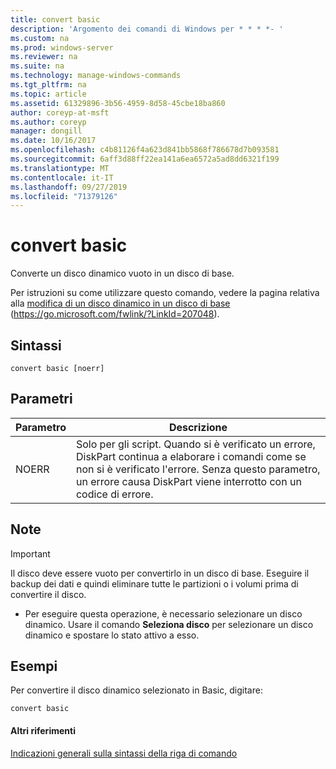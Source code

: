 ```yaml
---
title: convert basic
description: 'Argomento dei comandi di Windows per * * * *- '
ms.custom: na
ms.prod: windows-server
ms.reviewer: na
ms.suite: na
ms.technology: manage-windows-commands
ms.tgt_pltfrm: na
ms.topic: article
ms.assetid: 61329896-3b56-4959-8d58-45cbe18ba860
author: coreyp-at-msft
ms.author: coreyp
manager: dongill
ms.date: 10/16/2017
ms.openlocfilehash: c4b81126f4a623d841bb5868f786678d7b093581
ms.sourcegitcommit: 6aff3d88ff22ea141a6ea6572a5ad8dd6321f199
ms.translationtype: MT
ms.contentlocale: it-IT
ms.lasthandoff: 09/27/2019
ms.locfileid: "71379126"
---
```

# <a name="convert-basic"></a>convert basic



Converte un disco dinamico vuoto in un disco di base.

Per istruzioni su come utilizzare questo comando, vedere la pagina relativa alla [modifica di un disco dinamico in un disco di base](https://go.microsoft.com/fwlink/?LinkId=207048) (https://go.microsoft.com/fwlink/?LinkId=207048).

## <a name="syntax"></a>Sintassi

```
convert basic [noerr]
```

## <a name="parameters"></a>Parametri

|Parametro|Descrizione|
|---------|-----------|
|NOERR|Solo per gli script. Quando si è verificato un errore, DiskPart continua a elaborare i comandi come se non si è verificato l'errore. Senza questo parametro, un errore causa DiskPart viene interrotto con un codice di errore.|

## <a name="remarks"></a>Note

> [!IMPORTANT]
> Il disco deve essere vuoto per convertirlo in un disco di base. Eseguire il backup dei dati e quindi eliminare tutte le partizioni o i volumi prima di convertire il disco.
> -   Per eseguire questa operazione, è necessario selezionare un disco dinamico. Usare il comando **Seleziona disco** per selezionare un disco dinamico e spostare lo stato attivo a esso.

## <a name="BKMK_examples"></a>Esempi

Per convertire il disco dinamico selezionato in Basic, digitare:
```
convert basic
```

#### <a name="additional-references"></a>Altri riferimenti

[Indicazioni generali sulla sintassi della riga di comando](command-line-syntax-key.md)

